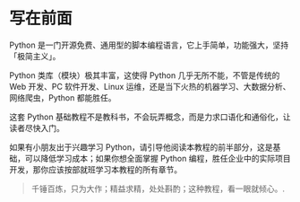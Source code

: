 # 写在前面

Python 是一门开源免费、通用型的脚本编程语言，它上手简单，功能强大，坚持「极简主义」。

Python 类库（模块）极其丰富，这使得 Python 几乎无所不能，不管是传统的 Web 开发、PC 软件开发、Linux 运维，还是当下火热的机器学习、大数据分析、网络爬虫，Python 都能胜任。

这套 Python 基础教程不是教科书，不会玩弄概念，而是力求口语化和通俗化，让读者尽快入门。

如果有小朋友出于兴趣学习 Python，请引导他阅读本教程的前半部分，这是基础，可以降低学习成本；如果你想全面掌握 Python 编程，胜任企业中的实际项目开发，那你应该按部就班学习本教程的所有章节。


> 千锤百炼，只为大作；精益求精，处处斟酌；这种教程，看一眼就倾心。.
